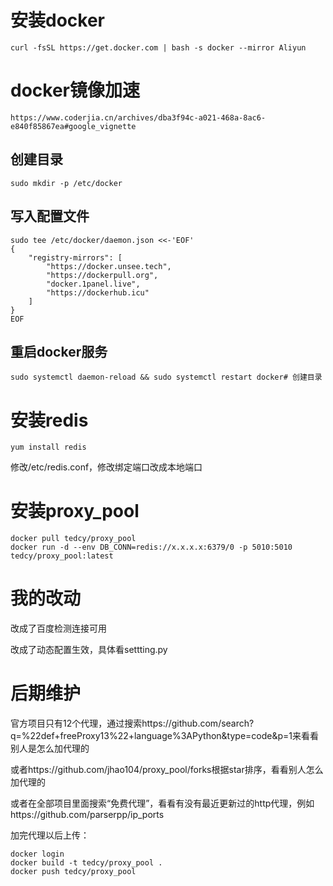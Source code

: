 # 安装docker

```
curl -fsSL https://get.docker.com | bash -s docker --mirror Aliyun
```

# docker镜像加速

```
https://www.coderjia.cn/archives/dba3f94c-a021-468a-8ac6-e840f85867ea#google_vignette
```

## 创建目录

```
sudo mkdir -p /etc/docker
```

## 写入配置文件

```
sudo tee /etc/docker/daemon.json <<-'EOF'
{
    "registry-mirrors": [
    	"https://docker.unsee.tech",
        "https://dockerpull.org",
        "docker.1panel.live",
        "https://dockerhub.icu"
    ]
}
EOF
```

## 重启docker服务

```
sudo systemctl daemon-reload && sudo systemctl restart docker# 创建目录
```

# 安装redis

```
yum install redis
```

修改/etc/redis.conf，修改绑定端口改成本地端口

# 安装proxy_pool

```
docker pull tedcy/proxy_pool
docker run -d --env DB_CONN=redis://x.x.x.x:6379/0 -p 5010:5010 tedcy/proxy_pool:latest
```

# 我的改动

改成了百度检测连接可用 

改成了动态配置生效，具体看settting.py

# 后期维护

官方项目只有12个代理，通过搜索https://github.com/search?q=%22def+freeProxy13%22+language%3APython&type=code&p=1来看看别人是怎么加代理的

或者https://github.com/jhao104/proxy_pool/forks根据star排序，看看别人怎么加代理的

或者在全部项目里面搜索“免费代理”，看看有没有最近更新过的http代理，例如https://github.com/parserpp/ip_ports

加完代理以后上传：

```
docker login
docker build -t tedcy/proxy_pool .
docker push tedcy/proxy_pool
```
